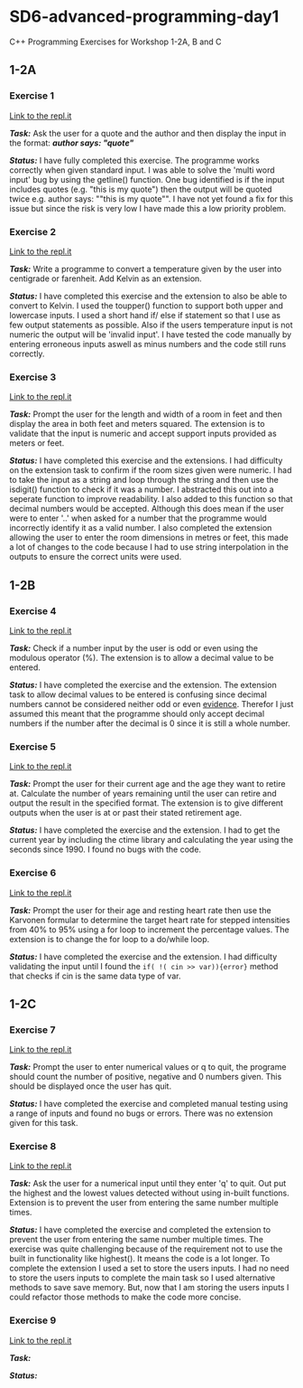 # SD6-advanced-programming-day1
C++ Programming Exercises for Workshop 1-2A, B and C

## 1-2A
### Exercise 1
[Link to the repl.it](https://repl.it/@CharlieHodgkin1/SD6-Workshop-1-2A-Exercise-1#main.cpp "code for exercise 1")

***Task:***
Ask the user for a quote and the author and then display the input in the format: ***author says: "quote"***

***Status:***
I have fully completed this exercise. The programme works correctly when given standard input.
I was able to solve the 'multi word input' bug by using the getline() function. One bug identified is if the input includes quotes (e.g. "this is my quote") then the output will be quoted twice e.g. author says: ""this is my quote"".
I have not yet found a fix for this issue but since the risk is very low I have made this a low priority problem.

### Exercise 2
[Link to the repl.it](https://repl.it/@CharlieHodgkin1/SD6-Workshop-1-2A-Exercise-2#main.cpp "code for exercise 2")

***Task:***
Write a programme to convert a temperature given by the user into centigrade or farenheit. Add Kelvin as an extension.

***Status:***
I have completed this exercise and the extension to also be able to convert to Kelvin. I used the toupper() function to support both upper and lowercase inputs. I used a short hand if/ else if statement so that I use as few output statements as possible. Also if the users temperature input is not numeric the output will be 'invalid input'. I have tested the code manually by entering erroneous inputs aswell as minus numbers and the code still runs correctly.

### Exercise 3
[Link to the repl.it](https://repl.it/@CharlieHodgkin1/SD6-Workshop-1-2A-Exercise-3#main.cpp "code for exercise 3")

***Task:***
Prompt the user for the length and width of a room in feet and then display the area in both feet and meters squared. The extension is to validate that the input is numeric and accept support inputs provided as meters or feet.

***Status:***
I have completed this exercise and the extensions. I had difficulty on the extension task to confirm if the room sizes given were numeric. I had to take the input as a string and loop through the string and then use the isdigit() function to check if it was a number. I abstracted this out into a seperate function to improve readability. I also added to this function so that decimal numbers would be accepted. Although this does mean if the user were to enter '..' when asked for a number that the programme would incorrectly identify it as a valid number. I also completed the extension allowing the user to enter the room dimensions in metres or feet, this made a lot of changes to the code because I had to use string interpolation in the outputs to ensure the correct units were used.

## 1-2B

### Exercise 4
[Link to the repl.it](https://repl.it/@CharlieHodgkin1/SD6-Workshop-1-2B-Exercise-4#main.cpp "code for exercise 4")

***Task:***
Check if a number input by the user is odd or even using the modulous operator (%). The extension is to allow a decimal value to be entered.

***Status:***
I have completed the exercise and the extension. The extension task to allow decimal values to be entered is confusing since decimal numbers cannot be considered neither odd or even [evidence](https://math.stackexchange.com/questions/92451/can-decimal-numbers-be-considered-even-or-odd). Therefor I just assumed this meant that the programme should only accept decimal numbers if the number after the decimal is 0 since it is still a whole number.

### Exercise 5
[Link to the repl.it](https://repl.it/@CharlieHodgkin1/SD6-Workshop-1-2B-Exercise-5#main.cpp "code for exercise 5")

***Task:***
Prompt the user for their current age and the age they want to retire at. Calculate the number of years remaining until the user can retire and output the result in the specified format. The extension is to give different outputs when the user is at or past their stated retirement age.

***Status:***
I have completed the exercise and the extension. I had to get the current year by including the ctime library and calculating the year using the seconds since 1990. I found no bugs with the code.

### Exercise 6
[Link to the repl.it](https://repl.it/@CharlieHodgkin1/SD6-Workshop-1-2B-Exercise-6#main.cpp "code for exercise 6")

***Task:***
Prompt the user for their age and resting heart rate then use the Karvonen formular to determine the target heart rate for stepped intensities from 40% to 95% using a for loop to increment the percentage values. The extension is to change the for loop to a do/while loop.

***Status:***
I have completed the exercise and the extension. I had difficulty validating the input until I found the `if( !( cin >> var)){error}` method that checks if cin is the same data type of var.

## 1-2C

### Exercise 7
[Link to the repl.it](https://repl.it/@CharlieHodgkin1/SD6-Workshop-1-2C-Exercise-7#main.cpp "code for exercise 7")

***Task:***
Prompt the user to enter numerical values or q to quit, the programe should count the number of positive, negative and 0 numbers given. This should be displayed once the user has quit.

***Status:***
I have completed the exercise and completed manual testing using a range of inputs and found no bugs or errors. There was no extension given for this task.

### Exercise 8
[Link to the repl.it](https://repl.it/@CharlieHodgkin1/SD6-Workshop-1-2C-Exercise-8#main.cpp "code for exercise 8")

***Task:***
Ask the user for a numerical input until they enter 'q' to quit. Out put the highest and the lowest values detected without using in-built functions. Extension is to prevent the user from entering the same number multiple times.

***Status:***
I have completed the exercise and completed the extension to prevent the user from entering the same number multiple times. The exercise was quite challenging because of the requirement not to use the built in functionality like highest(). It means the code is a lot longer. To complete the extension I used a set to store the users inputs. I had no need to store the users inputs to complete the main task so I used alternative methods to save save memory. But, now that I am storing the users inputs I could refactor those methods to make the code more concise.

### Exercise 9
[Link to the repl.it](https://repl.it/@CharlieHodgkin1/SD6-Workshop-1-2C-Exercise-9#main.cpp "code for exercise 9")

***Task:***


***Status:***


